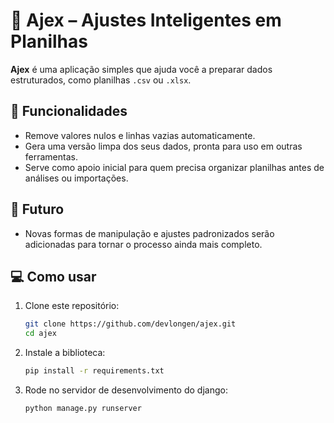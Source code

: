 # 🧼 Ajex – Ajustes Inteligentes em Planilhas

**Ajex** é uma aplicação simples que ajuda você a preparar dados estruturados, como planilhas `.csv` ou `.xlsx`.

## 🚀 Funcionalidades

- Remove valores nulos e linhas vazias automaticamente.
- Gera uma versão limpa dos seus dados, pronta para uso em outras ferramentas.
- Serve como apoio inicial para quem precisa organizar planilhas antes de análises ou importações.

## 🔮 Futuro

- Novas formas de manipulação e ajustes padronizados serão adicionadas para tornar o processo ainda mais completo.

## 💻 Como usar

1. Clone este repositório:
   ```bash
   git clone https://github.com/devlongen/ajex.git
   cd ajex
   ```
2. Instale a biblioteca:

   ```bash
   pip install -r requirements.txt
   ```
3. Rode no servidor de desenvolvimento do django:
   ```bash
   python manage.py runserver
   ```

